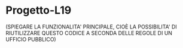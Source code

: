 # Progetto-L19

(SPIEGARE LA FUNZIONALITA' PRINCIPALE, CIOÈ LA POSSIBILITA' DI RIUTILIZZARE QUESTO CODICE A SECONDA DELLE REGOLE DI UN UFFICIO PUBBLICO)
